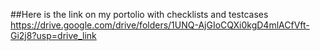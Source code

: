 ##Here is the link on my portolio with checklists and testcases
https://drive.google.com/drive/folders/1UNQ-AjGIoCQXi0kgD4mlACfVft-Gi2j8?usp=drive_link
